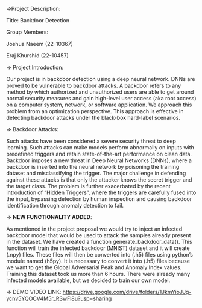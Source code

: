 =>Project Description:


Title: Backdoor Detection


Group Members:


Joshua Naeem (22-10367)


Eraj Khurshid (22-10457)

=> Project Introduction:


Our project is in backdoor detection using a deep neural network. DNNs are proved to be vulnerable to backdoor attacks. A backdoor refers to any method by which authorized and unauthorized users are able to get around normal security measures and gain high-level user access (aka root access) on a computer system, network, or software application. We approach this problem from an optimization perspective. This approach is effective in detecting backdoor attacks under the black-box hard-label scenarios.




=> Backdoor Attacks:



Such attacks have been considered a severe security threat to deep learning. Such attacks can make models perform abnormally on inputs with predefined triggers and retain state-of-the-art performance on clean data.
Backdoor imposes a new threat in Deep Neural Networks (DNNs), where a backdoor is inserted into the neural network by poisoning the training dataset and misclassifying the trigger. The major challenge in defending against these attacks is that only the attacker knows the secret trigger and the target class. The problem is further exacerbated by the recent introduction of “Hidden Triggers”, where the triggers are carefully fused into the input, bypassing detection by human inspection and causing backdoor identification through anomaly detection to fail.




=> **NEW FUNCTIONALITY ADDED**:



As mentioned in the project proposal we would try to inject an infected backdoor model that would be used to attack the samples already present in the dataset. We have created a function generate_backdoor_data(). This function will train the infected backdoor (MNIST) dataset and it will create (.npy) files. These files will then be converted into (.h5) files using python’s module named (h5py). It is necessary to convert it into (.h5) files because we want to get the Global Adversarial Peak and Anomaly Index values. Training this dataset took us more than 6 hours. There were already many infected models available, but we decided to train our own model. 




=> DEMO VIDEO LINK:
https://drive.google.com/drive/folders/1JkmYioJJg-ycnv5YQOCV4M5r_R3wFl8u?usp=sharing



